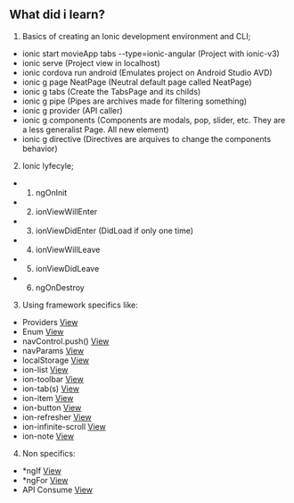 ## What did i learn?

1. Basics of creating an Ionic development environment and CLI;
- ionic start movieApp tabs --type=ionic-angular (Project with ionic-v3)
- ionic serve (Project view in localhost)
- ionic cordova run android (Emulates project on Android Studio AVD)
- ionic g page NeatPage (Neutral default page called NeatPage)
- ionic g tabs (Create the TabsPage and its childs)
- ionic g pipe (Pipes are archives made for filtering something)
- ionic g provider (API caller)
- ionic g components (Components are modals, pop, slider, etc. They are a less generalist Page. All new element)
- ionic g directive (Directives are arquives to change the components behavior)

2. Ionic lyfecyle;
- 1. ngOnInit 
- 2. ionViewWillEnter
- 3. ionViewDidEnter (DidLoad if only one time)
- 4. ionViewWillLeave
- 5. ionViewDidLeave
- 6. ngOnDestroy

3. Using framework specifics like: 
  - Providers [View](https://github.com/Renan-S/Ionic-v3-mockApp/tree/master/src/providers)
  - Enum [View](https://github.com/Renan-S/Ionic-v3-mockApp/tree/master/src/enum)
  - navControl.push() [View](https://github.com/Renan-S/Ionic-v3-mockApp/blob/master/src/pages/feed/feed.ts)
  - navParams [View](https://github.com/Renan-S/Ionic-v3-mockApp/blob/master/src/pages/detail-movie/detail-movie.ts)
  - localStorage [View](https://github.com/Renan-S/Ionic-v3-mockApp/blob/master/src/providers/config/config.ts)
  - ion-list [View](https://github.com/Renan-S/Ionic-v3-mockApp/blob/master/src/pages/configurations/configurations.html)
  - ion-toolbar [View](https://github.com/Renan-S/Ionic-v3-mockApp/blob/master/src/pages/configurations/configurations.html)
  - ion-tab(s) [View](https://github.com/Renan-S/Ionic-v3-mockApp/tree/master/src/pages/tabs)
  - ion-item [View](https://github.com/Renan-S/Ionic-v3-mockApp/blob/master/src/pages/configurations/configurations.html)
  - ion-button [View](https://github.com/Renan-S/Ionic-v3-mockApp/blob/master/src/pages/feed/feed.html)
  - ion-refresher [View](https://github.com/Renan-S/Ionic-v3-mockApp/blob/master/src/pages/feed/feed.ts)
  - ion-infinite-scroll [View](https://github.com/Renan-S/Ionic-v3-mockApp/blob/master/src/pages/feed/feed.ts)
  - ion-note [View](https://github.com/Renan-S/Ionic-v3-mockApp/blob/master/src/pages/feed/feed.ts)

4. Non specifics:
  - *ngIf [View](https://github.com/Renan-S/Ionic-v3-mockApp/blob/master/src/pages/detail-movie/detail-movie.html)
  - *ngFor [View](https://github.com/Renan-S/Ionic-v3-mockApp/blob/master/src/pages/feed/feed.html)
  - API Consume [View](https://github.com/Renan-S/Ionic-v3-mockApp/blob/master/src/pages/detail-movie/detail-movie.ts)
